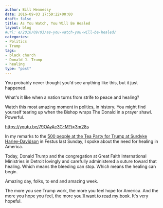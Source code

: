 ```yaml
---
author: Bill Hennessy
date: 2016-09-03 17:59:22+00:00
draft: false
title: As You Watch, You Will Be Healed
layout: blog
#url: e/2016/09/03/as-you-watch-you-will-be-healed/
categories:
- Politics
- Trump
tags:
- black church
- Donald J. Trump
- healing
type: "post"
---
```


You probably never thought you'd see anything like this, but it just happened.

What's it like when a nation turns from strife to peace and healing?

Watch this most amazing moment in politics, in history. You might find yourself tearing up when the Bishop wraps The Donald in a prayer shawl. Powerful.

https://youtu.be/79OAyAc3G-M?t=3m28s

In my remarks to the [500 people at the Tea Party for Trump at Surdyke Harley-Davidson](https://www.thegatewaypundit.com/2016/08/hundreds-turn-tea-party-trump-rally-festus-mo-photos/) in Festus last Sunday, I spoke about the need for healing in America.

Today, Donald Trump and the congregation at Great Faith International Ministries in Detroit lovingly and carefully administered a suture toward that healing. Which means the bleeding can stop. Which means the healing can begin.

Amazing day, folks, to end and amazing week.

The more you see Trump work, the more you feel hope for America. And the more you hope you feel, the more [you'll want to read my book](https://www.amazon.com/Turning-Trump-Evolution-William-Hennessy/dp/1533313598/ref=sr_1_1?ie=UTF8&qid=1472929681&sr=8-1&keywords=turning+on+trump). It's very hopeful.
